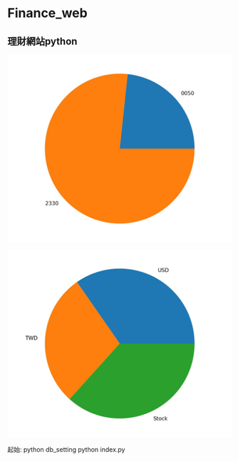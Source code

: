 # Finance_web

## 理財網站python

![alt text](static/piechart.jpg)

![alt text](static/piechart2.jpg)

起始:
    python db_setting
    python index.py
